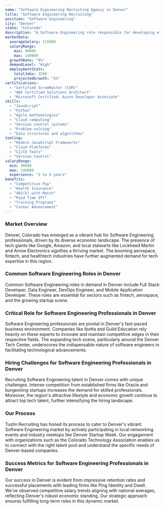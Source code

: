 ```yaml
---
name: "Software Engineering Recruiting Agency in Denver"
title: "Software Engineering Recruiting"
position: "Software Engineering"
city: "Denver"
state: "Colorado"
description: "A Software Engineering role responsible for developing efficient, reliable, and maintainable code in a collaborative environment."
marketData:
  averageSalary: 115000
  salaryRange:
    min: 90000
    max: 140000
  growthRate: "8%"
  demandLevel: "High"
  employmentStats:
    totalJobs: 3500
    projectedGrowth: "5%"
certifications:
  - "Certified ScrumMaster (CSM)"
  - "AWS Certified Solutions Architect"
  - "Microsoft Certified: Azure Developer Associate"
skills:
  - "JavaScript"
  - "Python"
  - "Agile methodologies"
  - "Cloud computing"
  - "Version control systems"
  - "Problem-solving"
  - "Data structures and algorithms"
tooling:
  - "Modern JavaScript Frameworks"
  - "Cloud Platforms"
  - "CI/CD Tools"
  - "Version Control"
salaryRange:
  min: 90000
  max: 140000
  experience: "2 to 5 years"
benefits:
  - "Competitive Pay"
  - "Health Insurance"
  - "401(k) with Match"
  - "Paid Time Off"
  - "Training Programs"
  - "Career Advancement"
---
```


### Market Overview
Denver, Colorado has emerged as a vibrant hub for Software Engineering professionals, driven by its diverse economic landscape. The presence of tech giants like Google, Amazon, and local stalwarts like Lockheed Martin and Arrow Electronics signifies a thriving market. The booming aerospace, fintech, and healthtech industries have further augmented demand for tech expertise in this region.
### Common Software Engineering Roles in Denver
Common Software Engineering roles in demand in Denver include Full Stack Developer, Data Engineer, DevOps Engineer, and Mobile Application Developer. These roles are essential for sectors such as fintech, aerospace, and the growing startup scene.

### Critical Role for Software Engineering Professionals in Denver
Software Engineering professionals are pivotal in Denver's fast-paced business environment. Companies like Ibotta and Guild Education rely heavily on these experts to innovate and maintain competitive edges in their respective fields. The expanding tech scene, particularly around the Denver Tech Center, underscores the indispensable nature of software engineers in facilitating technological advancements.

### Hiring Challenges for Software Engineering Professionals in Denver
Recruiting Software Engineering talent in Denver comes with unique challenges. Intense competition from established firms like Oracle and burgeoning startups increases the demand for skilled professionals. Moreover, the region's attractive lifestyle and economic growth continue to attract top tech talent, further intensifying the hiring landscape.

### Our Process
Tustin Recruiting has honed its process to cater to Denver's vibrant Software Engineering market by actively participating in local networking events and industry meetups like Denver Startup Week. Our engagement with organizations such as the Colorado Technology Association enables us to connect with the right talent pool and understand the specific needs of Denver-based companies.

### Success Metrics for Software Engineering Professionals in Denver
Our success in Denver is evident from impressive retention rates and successful placements with leading firms like Ping Identity and Dwell. We've observed competitive salary trends aligning with national averages, reflecting Denver's robust economic standing. Our strategic approach ensures fulfilling long-term roles in this dynamic market.